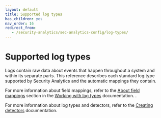 ```yaml
---
layout: default
title: Supported log types
has_children: yes
nav_order: 16
redirect_from:
   - /security-analytics/sec-analytics-config/log-types/
---
```


# Supported log types

Logs contain raw data about events that happen throughout a system and within its separate parts. This reference describes each standard log type supported by Security Analytics and the automatic mappings they contain.

For more information about field mappings, refer to the [About field mappings]({{site.url}}{{site.baseurl}}/security-analytics/sec-analytics-config/log-types#about-field-mappings) section in the [Working with log types]({{site.url}}{{site.baseurl}}/<insert-link-to-this-main-document>) documentation. .

For more information about log types and detectors, refer to the [Creating detectors]({{site.url}}{{site.baseurl}}/security-analytics/sec-analytics-config/detectors-config/) documentation.

